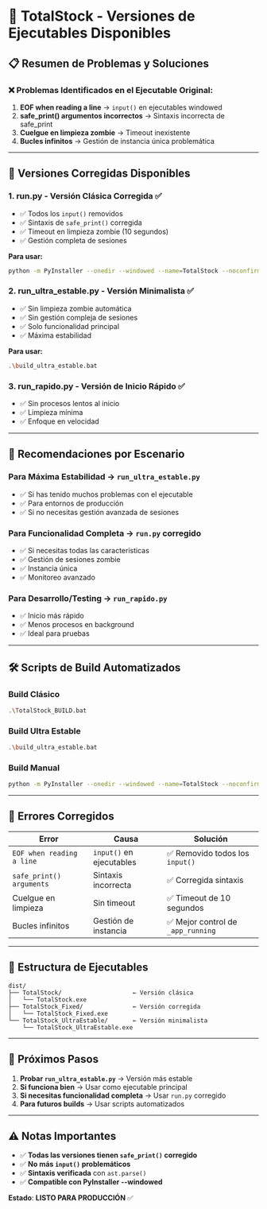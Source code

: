 # 🚀 TotalStock - Versiones de Ejecutables Disponibles

## 📋 Resumen de Problemas y Soluciones

### ❌ **Problemas Identificados en el Ejecutable Original:**
1. **EOF when reading a line** → `input()` en ejecutables windowed
2. **safe_print() argumentos incorrectos** → Sintaxis incorrecta de safe_print
3. **Cuelgue en limpieza zombie** → Timeout inexistente
4. **Bucles infinitos** → Gestión de instancia única problemática

---

## 🔧 **Versiones Corregidas Disponibles**

### 1. **run.py** - Versión Clásica Corregida ✅
- ✅ Todos los `input()` removidos
- ✅ Sintaxis de `safe_print()` corregida
- ✅ Timeout en limpieza zombie (10 segundos)
- ✅ Gestión completa de sesiones

**Para usar:**
```bash
python -m PyInstaller --onedir --windowed --name=TotalStock --noconfirm --clean --add-data="conexiones;conexiones" --add-data="assets;assets" --add-data="data;data" --hidden-import=flet --hidden-import=firebase_admin --hidden-import=polars --hidden-import=openpyxl run.py
```

### 2. **run_ultra_estable.py** - Versión Minimalista ✅
- ✅ Sin limpieza zombie automática
- ✅ Sin gestión compleja de sesiones
- ✅ Solo funcionalidad principal
- ✅ Máxima estabilidad

**Para usar:**
```bash
.\build_ultra_estable.bat
```

### 3. **run_rapido.py** - Versión de Inicio Rápido ✅
- ✅ Sin procesos lentos al inicio
- ✅ Limpieza mínima
- ✅ Enfoque en velocidad

---

## 🎯 **Recomendaciones por Escenario**

### **Para Máxima Estabilidad** → `run_ultra_estable.py`
- ✅ Si has tenido muchos problemas con el ejecutable
- ✅ Para entornos de producción
- ✅ Si no necesitas gestión avanzada de sesiones

### **Para Funcionalidad Completa** → `run.py` corregido
- ✅ Si necesitas todas las características
- ✅ Gestión de sesiones zombie
- ✅ Instancia única
- ✅ Monitoreo avanzado

### **Para Desarrollo/Testing** → `run_rapido.py`
- ✅ Inicio más rápido
- ✅ Menos procesos en background
- ✅ Ideal para pruebas

---

## 🛠️ **Scripts de Build Automatizados**

### **Build Clásico**
```bash
.\TotalStock_BUILD.bat
```

### **Build Ultra Estable**
```bash
.\build_ultra_estable.bat
```

### **Build Manual**
```bash
python -m PyInstaller --onedir --windowed --name=TotalStock --noconfirm --clean --add-data="conexiones;conexiones" --add-data="assets;assets" --add-data="data;data" run_ultra_estable.py
```

---

## 🚨 **Errores Corregidos**

| Error | Causa | Solución |
|-------|-------|----------|
| `EOF when reading a line` | `input()` en ejecutables | ✅ Removido todos los `input()` |
| `safe_print() arguments` | Sintaxis incorrecta | ✅ Corregida sintaxis |
| Cuelgue en limpieza | Sin timeout | ✅ Timeout de 10 segundos |
| Bucles infinitos | Gestión de instancia | ✅ Mejor control de `_app_running` |

---

## 📁 **Estructura de Ejecutables**

```
dist/
├── TotalStock/                    ← Versión clásica
│   └── TotalStock.exe
├── TotalStock_Fixed/              ← Versión corregida
│   └── TotalStock_Fixed.exe
└── TotalStock_UltraEstable/       ← Versión minimalista
    └── TotalStock_UltraEstable.exe
```

---

## 🔄 **Próximos Pasos**

1. **Probar `run_ultra_estable.py`** → Versión más estable
2. **Si funciona bien** → Usar como ejecutable principal
3. **Si necesitas funcionalidad completa** → Usar `run.py` corregido
4. **Para futuros builds** → Usar scripts automatizados

---

## ⚠️ **Notas Importantes**

- ✅ **Todas las versiones tienen `safe_print()` corregido**
- ✅ **No más `input()` problemáticos**
- ✅ **Sintaxis verificada** con `ast.parse()`
- ✅ **Compatible con PyInstaller --windowed**

**Estado**: **LISTO PARA PRODUCCIÓN** ✅
